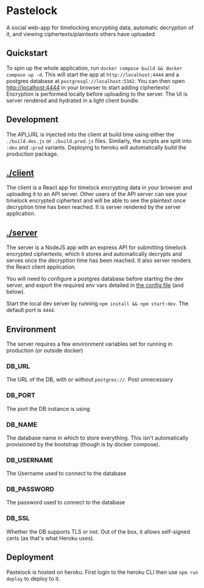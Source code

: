 # Pastelock

A social web-app for timelocking encrypting data, automatic decryption of it, and viewing ciphertexts/plaintexts others have uploaded.

## Quickstart
To spin up the whole application, run `docker compose build && docker compose up -d`.
This will start the app at `http://localhost:4444` and a postgres database at `postgresql://localhost:5342`.
You can then open [http://localhost:4444](http://localhost:4444) in your browser to start adding ciphertexts!
Encryption is performed locally before uploading to the server.
The UI is server rendered and hydrated in a light client bundle.

## Development

The API_URL is injected into the client at build time using either the `./build.dev.js` or `./build.prod.js` files.
Similarly, the scripts are split into `:dev` and `:prod` variants. Deploying to heroku will automatically build the production package.

## [./client](./client)

The client is a React app for timelock encrypting data in your browser and uploading it to an API server.
Other users of the API server can see your timelock encrypted ciphertext and will be able to see the plaintext once
decryption time has been reached.
It is server rendered by the server application.

## [./server](./server)

The server is a NodeJS app with an express API for submitting timelock encrypted ciphertexts, which it stores and
automatically decrypts and serves once the decryption time has been reached. It also server renders the React client application.

You will need to configure a postgres database before starting the dev server, and export the required env vars detailed in [the config file](./src/server/config.ts) (and below).

Start the local dev server by running `npm install && npm start:dev`. The default port is `4444`.

## Environment

The server requires a few environment variables set for running in production (or outside docker)

### DB_URL
The URL of the DB, with or without `postgres://`. Post unnecessary

### DB_PORT
The port the DB instance is using

### DB_NAME
The database name in which to store everything. This isn't automatically provisioned by the bootstrap (though is by docker compose).

### DB_USERNAME
The Username used to connect to the database

### DB_PASSWORD
The password used to connect to the database

### DB_SSL
Whether the DB supports TLS or not. Out of the box, it allows self-signed certs (as that's what Heroku uses).

## Deployment
Pastelock is hosted on heroku. First login to the heroku CLI then use `npm run deploy` to deploy to it.